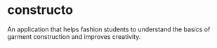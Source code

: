 # constructo
An application that helps fashion students to understand the basics of garment construction and improves creativity.
